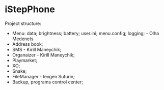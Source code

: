 # iStepPhone

Project structure:
- Menu:
    data;
	brightness;
	battery;
	user.ini;
	menu.config;
	logging;   - Olha Medenets
- Address book;
- SMS - Kirill Maneychik;
- Organaizer - Kirill Maneychik;
- Playmarket;
- XO;
- Snake;
- FileManager - Ievgen Suturin;
- Backup, programs control center;